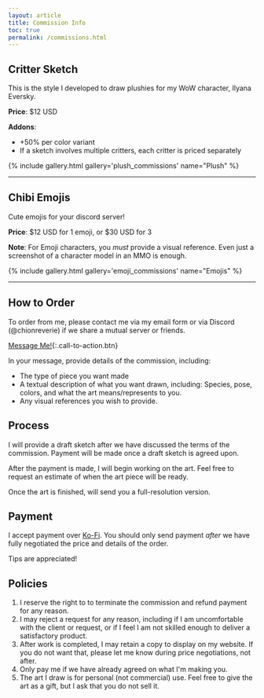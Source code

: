 ```yaml
---
layout: article
title: Commission Info
toc: true
permalink: /commissions.html
---
```


## Critter Sketch

This is the style I developed to draw plushies for my WoW character, Ilyana Eversky. 

**Price**: $12 USD

**Addons**:
* +50% per color variant
* If a sketch involves multiple critters, each critter is priced separately

{% include gallery.html gallery='plush_commissions' name="Plush" %}

---

## Chibi Emojis

Cute emojis for your discord server!

**Price**: $12 USD for 1 emoji, or $30 USD for 3

**Note**: For Emoji characters, you *must* provide a visual reference. Even just a screenshot of a character model in an MMO is enough.

{% include gallery.html gallery='emoji_commissions' name="Emojis" %}

---

<!-- <div class="list_list">
<div class="list_list_entry" markdown="1">
<h4 class="list_heading">I will draw</h4>
* Plushies
* Critters with silly proportions
* Chibi Emojis
</div>

<div class="list_list_entry" markdown="1">
<h4 class="list_heading">I will not draw</h4>
* Gore
* Characters with realistic proportions
</div>
</div> -->

## How to Order
To order from me, please contact me via my email form or via Discord (@chionreverie) if we share a mutual server or friends.

[Message Me!](/contact.html){:.call-to-action.btn}

In your message, provide details of the commission, including:
  * The type of piece you want made
  * A textual description of what you want drawn, including: Species, pose, colors, and what the art means/represents to you.
  * Any visual references you wish to provide.

## Process

I will provide a draft sketch after we have discussed the terms of the commission. Payment will be made once a draft sketch is agreed upon.

After the payment is made, I will begin working on the art. Feel free to request an estimate of when the art piece will be ready. 

Once the art is finished, will send you a full-resolution version.

## Payment

I accept payment over [Ko-Fi](https://ko-fi.com/U7U81HPC7S). You should only send payment *after* we have fully negotiated the price and details of the order.

<script type='text/javascript' src='https://storage.ko-fi.com/cdn/widget/Widget_2.js'></script>
<script type='text/javascript'>kofiwidget2.init('Support me on Ko-fi', 'var(--sidebar-link-color-active)', 'U7U81HPC7S');kofiwidget2.draw();</script> 

Tips are appreciated!

## Policies
1. I reserve the right to to terminate the commission and refund payment for any reason. 
2. I may reject a request for any reason, including if I am uncomfortable with the client or request, or if I feel I am not skilled enough to deliver a satisfactory product.
3. After work is completed, I may retain a copy to display on my website. If you do not want that, please let me know during price negotiations, not after. 
4. Only pay me if we have already agreed on what I'm making you. 
5. The art I draw is for personal (not commercial) use. Feel free to give the art as a gift, but I ask that you do not sell it. 
